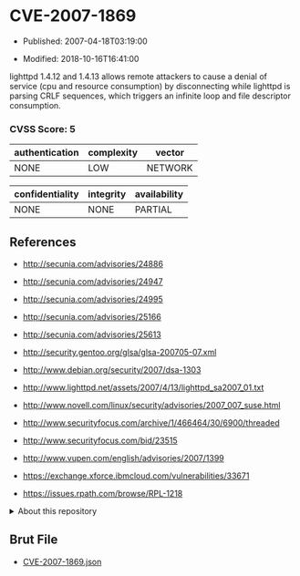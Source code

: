 # CVE-2007-1869

- Published: 2007-04-18T03:19:00

- Modified: 2018-10-16T16:41:00

lighttpd 1.4.12 and 1.4.13 allows remote attackers to cause a denial of service (cpu and resource consumption) by disconnecting while lighttpd is parsing CRLF sequences, which triggers an infinite loop and file descriptor consumption.

### CVSS Score: **5**

| authentication | complexity | vector |
| --- | --- | --- |
| NONE | LOW | NETWORK |

| confidentiality | integrity | availability |
| --- | --- | --- |
| NONE | NONE | PARTIAL |

## References

* http://secunia.com/advisories/24886

* http://secunia.com/advisories/24947

* http://secunia.com/advisories/24995

* http://secunia.com/advisories/25166

* http://secunia.com/advisories/25613

* http://security.gentoo.org/glsa/glsa-200705-07.xml

* http://www.debian.org/security/2007/dsa-1303

* http://www.lighttpd.net/assets/2007/4/13/lighttpd_sa2007_01.txt

* http://www.novell.com/linux/security/advisories/2007_007_suse.html

* http://www.securityfocus.com/archive/1/466464/30/6900/threaded

* http://www.securityfocus.com/bid/23515

* http://www.vupen.com/english/advisories/2007/1399

* https://exchange.xforce.ibmcloud.com/vulnerabilities/33671

* https://issues.rpath.com/browse/RPL-1218

<details>
<summary>About this repository</summary> 

  This repository is part of the project [Live Hack CVE](https://github.com/Live-Hack-CVE). Main website can be found [www.live-hack.org](https://www.live-hack.org) 
  
  Made by [Sn0wAlice](https://github.com/Sn0wAlice) for the people that care about security and need to have a feed of the latest CVEs. Hope you enjoy it, don't forget to star the repo and follow me on [Twitter](https://twitter.com/Sn0wAlice) and [Github](https://github.com/Sn0wAlice). And that is my [personnal website](https://www.alice-snow.me/)

  - [Home Page](https://github.com/Live-Hack-CVE)
  - [Framework](https://github.com/Live-Hack-CVE/cve-framework)
  - [CVE database](https://github.com/Live-Hack-CVE/full_database)
  - [Changelog](https://github.com/Live-Hack-CVE/Changelog)
</details>

## Brut File

* [CVE-2007-1869.json](https://raw.githubusercontent.com/Live-Hack-CVE/full_database/main/cves/2007/CVE-2007-1869.json)

